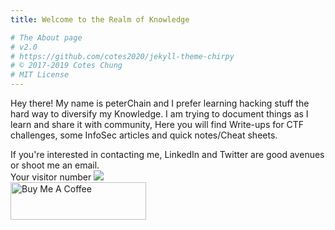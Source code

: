```yaml
---
title: Welcome to the Realm of Knowledge

# The About page
# v2.0
# https://github.com/cotes2020/jekyll-theme-chirpy
# © 2017-2019 Cotes Chung
# MIT License
---
```


Hey there! My name is peterChain and I prefer learning hacking stuff the hard way to diversify my Knowledge.
I am trying to document things as I learn and share it with community, Here you will find Write-ups for CTF challenges, some InfoSec articles and quick notes/Cheat sheets.

If you're interested in contacting me, LinkedIn and Twitter are good avenues or shoot me an email.
<br>
Your visitor number <img src="https://profile-counter.glitch.me/05t3/count.svg" />
<br>
<a href="https://www.buymeacoffee.com/peterChain" target="_blank"><img src="https://cdn.buymeacoffee.com/buttons/v2/default-blue.png" alt="Buy Me A Coffee" style="height: 60px !important;width: 217px !important;" ></a>


